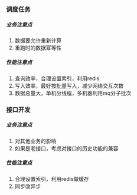 ### 调度任务
##### 业务注意点
1. 数据要允许重新计算
2. 重跑时的数据幂等性
##### 性能注意点
1. 查询效率，合理设置索引，利用redis
2. 写入效率，最好按批量写入，减少网络交互次数
3. 数据总量大，单机分线程，多机器利用mq分子批次


### 接口开发
##### 业务注意点
1. 对其他业务的影响
2. 如果是老接口，考虑对接口的历史功能的兼容
##### 性能注意点
1. 合理设置索引，利用redis做缓存
2. 同步改异步
